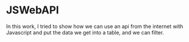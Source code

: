 # JSWebAPI

In this work, I tried to show how we can use an api from the internet with Javascript and put the data we get into a table, and we can filter.
